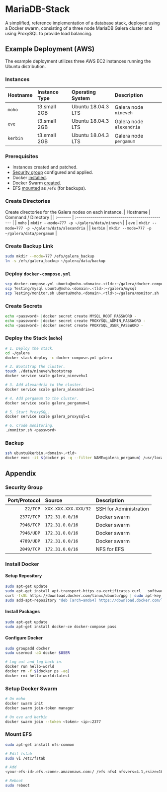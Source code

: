 # MariaDB-Stack
A simplified, reference implementation of a database stack, deployed using a Docker swarm, consisting of a three node MariaDB Galera cluster and using ProxySQL to provide load balancing.

## Example Deployment (AWS)
The example deployment utilizes three AWS EC2 instances running the Ubuntu distribution.

### Instances
| Hostname | Instance Type | Operating System   | Description              |
| :------- | :------------ | :----------------- | :----------------------- |
| `moho`   | t3.small 2GB  | Ubuntu 18.04.3 LTS | Galera node `nineveh`    |
| `eve`    | t3.small 2GB  | Ubuntu 18.04.3 LTS | Galera node `alexandria` |
| `kerbin` | t3.small 2GB  | Ubuntu 18.04.3 LTS | Galera node `pergamum`   |

### Prerequisites
- Instances created and patched.
- [Security group](#security-group) configured and applied.
- Docker [installed](#install-docker).
- Docker Swarm [created](#setup-docker-swarm).
- EFS [mounted](#mount-efs) as `/efs` (for backups).

### Create Directories
Create directories for the Galera nodes on each instance.
| Hostname | Command / Directory                            |
| :------- | :--------------------------------------------- |
| `moho`   | `mkdir --mode=777 -p ~/galera/data/nineveh`    |
| `eve`    | `mkdir --mode=777 -p ~/galera/data/alexandria` |
| `kerbin` | `mkdir --mode=777 -p ~/galera/data/pergamum`   |

### Create Backup Link
```bash
sudo mkdir --mode=777 /efs/galera_backup
ln -s /efs/galera_backup ~/galera/data/backup
```

### Deploy `docker-compose.yml`
```bash
scp docker-compose.yml ubuntu@moho.<domain>.<tld>:~/galera/docker-compose.yml
scp Testing/mysql ubuntu@moho.<domain>.<tld>:~/galera/mysql
scp Testing/monitor.sh ubuntu@moho.<domain>.<tld>:~/galera/monitor.sh
```

### Create Secrets
```bash
echo <password> |docker secret create MYSQL_ROOT_PASSWORD -
echo <password> |docker secret create PROXYSQL_ADMIN_PASSWORD -
echo <password> |docker secret create PROXYSQL_USER_PASSWORD -
```

### Deploy the Stack (`moho`)
```bash
# 1. Deploy the stack.
cd ~/galera
docker stack deploy -c docker-compose.yml galera

# 2. Bootstrap the cluster.
touch ./data/nineveh/bootstrap
docker service scale galera_nineveh=1

# 3. Add alexandria to the cluster.
docker service scale galera_alexandria=1

# 4. Add pergamum to the cluster.
docker service scale galera_pergamum=1

# 5. Start ProxySQL.
docker service scale galera_proxysql=1

# 6. Crude monitoring.
./monitor.sh <password>
```

### Backup
```bash
ssh ubuntu@kerbin.<domain>.<tld>
docker exec -it $(docker ps -q --filter NAME=galera_pergamum) /usr/local/bin/backup.sh
```

## Appendix
### Security Group
| Port/Protocol | Source               | Description            |
| ------------: | :------------------- | :--------------------- |
| `22/TCP`      | `XXX.XXX.XXX.XXX/32` | SSH for Administration |
| `2377/TCP`    | `172.31.0.0/16`      | Docker swarm           |
| `7946/TCP`    | `172.31.0.0/16`      | Docker swarm           |
| `7946/UDP`    | `172.31.0.0/16`      | Docker swarm           |
| `4789/UDP`    | `172.31.0.0/16`      | Docker swarm           |
| `2049/TCP`    | `172.31.0.0/16`      | NFS for EFS            |

### Install Docker
#### Setup Repository
```bash
sudo apt-get update
sudo apt-get install apt-transport-https ca-certificates curl	software-properties-common
curl -fsSL https://download.docker.com/linux/ubuntu/gpg | sudo apt-key add -
sudo add-apt-repository "deb [arch=amd64] https://download.docker.com/linux/ubuntu $(lsb_release -cs) stable"
```

#### Install Packages
```bash
sudo apt-get update
sudo apt-get install docker-ce docker-compose pass
```

#### Configure Docker
```bash
sudo groupadd docker
sudo usermod -aG docker $USER

# Log out and log back in.
docker run hello-world
docker rm -f $(docker ps -aq)
docker rmi hello-world:latest
```

### Setup Docker Swarm
```bash
# On moho
docker swarm init
docker swarm join-token manager

# On eve and kerbin
docker swarm join --token <token> <ip>:2377
```

### Mount EFS
```bash
sudo apt-get install nfs-common

# Edit fstab
sudo vi /etc/fstab

# Add
<your-efs-id>.efs.<zone>.amazonaws.com:/ /efs nfs4 nfsvers=4.1,rsize=1048576,wsize=1048576,hard,timeo=600,retrans=2 0 0

# Reboot
sudo reboot
```

